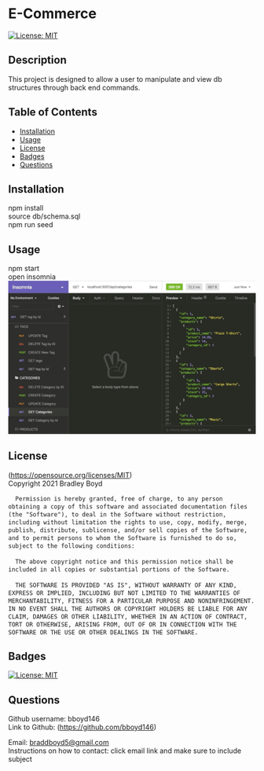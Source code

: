 # E-Commerce

[![License: MIT](https://img.shields.io/badge/License-MIT-yellow.svg)](https://opensource.org/licenses/MIT)

## Description
This project is designed to allow a user to manipulate and view db structures through back end commands.

## Table of Contents

- [Installation](#Installation)
- [Usage](#Usage)
- [License](#License)
- [Badges](#Badges)
- [Questions](#Questions)

## Installation 
npm install  
source db/schema.sql  
npm run seed

## Usage 
npm start  
open insomnia   
![alt text](assets/getroutes.gif)

## License 
(https://opensource.org/licenses/MIT)  
   Copyright 2021 Bradley Boyd

      Permission is hereby granted, free of charge, to any person obtaining a copy of this software and associated documentation files (the "Software"), to deal in the Software without restriction, including without limitation the rights to use, copy, modify, merge, publish, distribute, sublicense, and/or sell copies of the Software, and to permit persons to whom the Software is furnished to do so, subject to the following conditions:
      
      The above copyright notice and this permission notice shall be included in all copies or substantial portions of the Software.
      
      THE SOFTWARE IS PROVIDED "AS IS", WITHOUT WARRANTY OF ANY KIND, EXPRESS OR IMPLIED, INCLUDING BUT NOT LIMITED TO THE WARRANTIES OF MERCHANTABILITY, FITNESS FOR A PARTICULAR PURPOSE AND NONINFRINGEMENT. IN NO EVENT SHALL THE AUTHORS OR COPYRIGHT HOLDERS BE LIABLE FOR ANY CLAIM, DAMAGES OR OTHER LIABILITY, WHETHER IN AN ACTION OF CONTRACT, TORT OR OTHERWISE, ARISING FROM, OUT OF OR IN CONNECTION WITH THE SOFTWARE OR THE USE OR OTHER DEALINGS IN THE SOFTWARE.

## Badges
[![License: MIT](https://img.shields.io/badge/License-MIT-yellow.svg)](https://opensource.org/licenses/MIT)


## Questions
Github username: bboyd146  
Link to Github: (https://github.com/bboyd146)  

Email: braddboyd5@gmail.com  
Instructions on how to contact: click email link and make sure to include subject  
